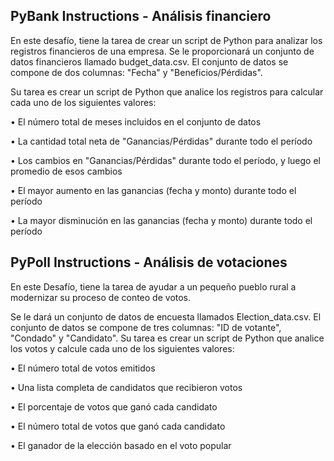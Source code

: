 ## PyBank Instructions - Análisis financiero
<p>En este desafío, tiene la tarea de crear un script de Python para analizar los registros financieros de una empresa. Se le proporcionará un conjunto de datos financieros llamado budget_data.csv. El conjunto de datos se compone de dos columnas: "Fecha" y "Beneficios/Pérdidas".</p>
<p>Su tarea es crear un script de Python que analice los registros para calcular cada uno de los siguientes valores:</p>
<p>• El número total de meses incluidos en el conjunto de datos</p>
<p>• La cantidad total neta de "Ganancias/Pérdidas" durante todo el período</p>
<p>• Los cambios en "Ganancias/Pérdidas" durante todo el período, y luego el promedio de esos cambios</p>
<p>• El mayor aumento en las ganancias (fecha y monto) durante todo el período</p>
<p>• La mayor disminución en las ganancias (fecha y monto) durante todo el período</p>

## PyPoll Instructions - Análisis de votaciones
<p>En este Desafío, tiene la tarea de ayudar a un pequeño pueblo rural a modernizar su proceso de conteo de votos.</p>
<p>Se le dará un conjunto de datos de encuesta llamados Election_data.csv. El conjunto de datos se compone de tres columnas: "ID de votante", "Condado" y "Candidato". Su tarea es crear un script de Python que analice los votos y calcule cada uno de los siguientes valores:</p>
<p>• El número total de votos emitidos</p>
<p>• Una lista completa de candidatos que recibieron votos</p>
<p>• El porcentaje de votos que ganó cada candidato</p>
<p>• El número total de votos que ganó cada candidato</p>
<p>• El ganador de la elección basado en el voto popular</p>


